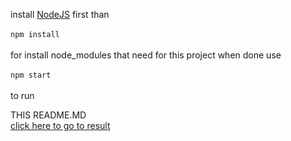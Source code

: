 install <a href="https://nodejs.org/en/download">NodeJS</a> first
than <br><br>
```npm install```<br><br>
for install node_modules that need for this project
when done use<br><br>
```npm start```<br><br>
to run 

THIS README.MD <br>
<a href="https://raykoshima.github.io/Thinking-in-React/dist">click here to go to result</a>
